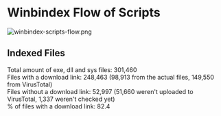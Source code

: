 # Winbindex Flow of Scripts

![winbindex-scripts-flow.png](winbindex-scripts-flow.png)

## Indexed Files

<!--FileStats-->
Total amount of exe, dll and sys files: 301,460  
Files with a download link: 248,463 (98,913 from the actual files, 149,550 from VirusTotal)  
Files without a download link: 52,997 (51,660 weren't uploaded to VirusTotal, 1,337 weren't checked yet)  
% of files with a download link: 82.4  
<!--/FileStats-->
